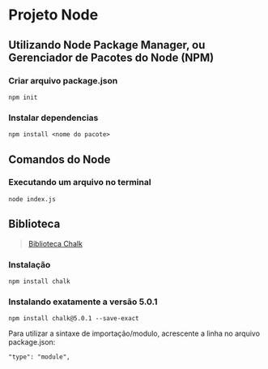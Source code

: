 # Projeto Node

## Utilizando Node Package Manager, ou Gerenciador de Pacotes do Node (NPM)

### Criar arquivo package.json
```
npm init
```

### Instalar dependencias
```
npm install <nome do pacote>
```

## Comandos do Node
### Executando um arquivo no terminal
```
node index.js 
```

## Biblioteca
> [Biblioteca Chalk](https://www.npmjs.com/package/chalk)

### Instalação
```
npm install chalk
```

### Instalando exatamente a versão 5.0.1
```
npm install chalk@5.0.1 --save-exact
```

Para utilizar a sintaxe de importação/modulo, acrescente a linha no arquivo package.json:
```
"type": "module",
```

